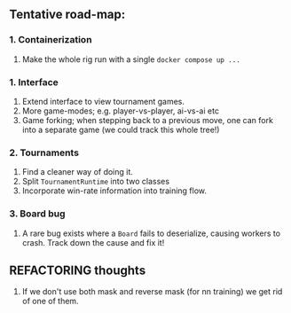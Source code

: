## Tentative road-map:

### 1. Containerization
1. Make the whole rig run with a single `docker compose up ...`

### 1. Interface
1. Extend interface to view tournament games.
2. More game-modes; e.g. player-vs-player, ai-vs-ai etc
3. Game forking; when stepping back to a previous move, one can fork into a separate game (we could track this whole tree!)

### 2. Tournaments
1. Find a cleaner way of doing it.
2. Split `TournamentRuntime` into two classes 
3. Incorporate win-rate information into training flow.

### 3. Board bug
1. A rare bug exists where a `Board` fails to deserialize, causing workers to crash. Track down the cause and fix it!

## REFACTORING thoughts
1. If we don't use both mask and reverse mask (for nn training) we get rid of one of them.

